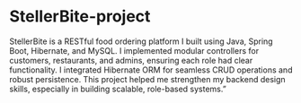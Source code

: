 # StellerBite-project

StellerBite is a RESTful food ordering platform I built using Java, Spring Boot, Hibernate, and MySQL. I implemented modular controllers for customers, restaurants, and admins, ensuring each role had clear functionality. I integrated Hibernate ORM for seamless CRUD operations and robust persistence. This project helped me strengthen my backend design skills, especially in building scalable, role-based systems.”
